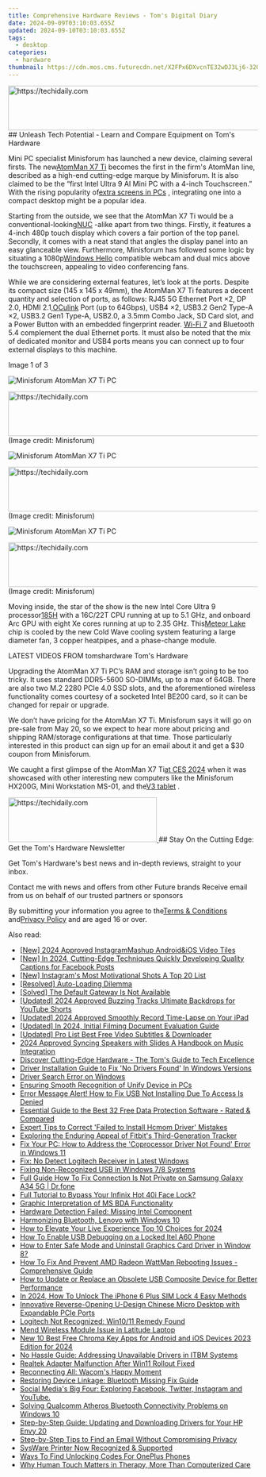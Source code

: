 ```yaml
---
title: Comprehensive Hardware Reviews - Tom's Digital Diary
date: 2024-09-09T03:10:03.655Z
updated: 2024-09-10T03:10:03.655Z
tags:
  - desktop
categories:
  - hardware
thumbnail: https://cdn.mos.cms.futurecdn.net/X2FPx6DXvcnTE32wDJ3Lj6-320-80.jpg
---
```


<!-- affiliate ads begin -->
<a href="https://ephamedtechinc.pxf.io/c/5597632/2137229/26400" target="_top" id="2137229">
  <img src="//a.impactradius-go.com/display-ad/26400-2137229" border="0" alt="https://techidaily.com" width="728" height="90"/>
</a>
<img height="0" width="0" src="https://ephamedtechinc.pxf.io/i/5597632/2137229/26400" style="position:absolute;visibility:hidden;" border="0" />
<!-- affiliate ads end -->
## Unleash Tech Potential - Learn and Compare Equipment on Tom's Hardware

Mini PC specialist Minisforum has launched a new device, claiming several firsts. The new[AtomMan X7 Ti](https://www.minisforum.com/page/x7ti/index.html?lang=en) becomes the first in the firm's AtomMan line, described as a high-end cutting-edge marque by Minisforum. It is also claimed to be the “first Intel Ultra 9 AI Mini PC with a 4-inch Touchscreen.” With the rising popularity of[extra screens in PCs](https://www.tomshardware.com/pc-components/cooling/hands-on-lian-lis-lcd-screen-fans-turn-heads-and-are-surprisingly-affordable-but-not-as-configurable-as-id-like) , integrating one into a compact desktop might be a popular idea.

 Starting from the outside, we see that the AtomMan X7 Ti would be a conventional-looking[NUC](https://www.tomshardware.com/news/asus-gets-license-to-make-intel-nucs) \-alike apart from two things. Firstly, it features a 4-inch 480p touch display which covers a fair portion of the top panel. Secondly, it comes with a neat stand that angles the display panel into an easy glanceable view. Furthermore, Minisforum has followed some logic by situating a 1080p[Windows Hello](https://www.tomshardware.com/news/windows-hello-fido2-certification-may-update-microsoft,39261.html) compatible webcam and dual mics above the touchscreen, appealing to video conferencing fans.

 While we are considering external features, let’s look at the ports. Despite its compact size (145 x 145 x 49mm), the AtomMan X7 Ti features a decent quantity and selection of ports, as follows: RJ45 5G Ethernet Port ×2, DP 2.0, HDMI 2.1,[OCulink](https://www.tomshardware.com/news/worlds-first-oculink-usb-4-egpu-with-radeor-rx-7600m-xt) Port (up to 64Gbps), USB4 ×2, USB3.2 Gen2 Type-A ×2, USB3.2 Gen1 Type-A, USB2.0, a 3.5mm Combo Jack, SD Card slot, and a Power Button with an embedded fingerprint reader. [Wi-Fi 7](https://www.tomshardware.com/news/wi-fi-7-faq) and Bluetooth 5.4 complement the dual Ethernet ports. It must also be noted that the mix of dedicated monitor and USB4 ports means you can connect up to four external displays to this machine.

 Image 1 of 3

![Minisforum AtomMan X7 Ti PC](https://vanilla.futurecdn.net/cyclingnews/media/img/missing-image.svg)

<!-- affiliate ads begin -->
<a href="https://25home.pxf.io/c/5597632/2123481/16836" target="_top" id="2123481">
  <img src="//a.impactradius-go.com/display-ad/16836-2123481" border="0" alt="https://techidaily.com" width="720" height="90"/>
</a>
<img height="0" width="0" src="https://25home.pxf.io/i/5597632/2123481/16836" style="position:absolute;visibility:hidden;" border="0" />
<!-- affiliate ads end -->
 (Image credit: Minisforum)

![Minisforum AtomMan X7 Ti PC](https://vanilla.futurecdn.net/cyclingnews/media/img/missing-image.svg)

<!-- affiliate ads begin -->
<a href="https://ephamedtechinc.pxf.io/c/5597632/2130528/26400" target="_top" id="2130528">
  <img src="//a.impactradius-go.com/display-ad/26400-2130528" border="0" alt="https://techidaily.com" width="728" height="90"/>
</a>
<img height="0" width="0" src="https://ephamedtechinc.pxf.io/i/5597632/2130528/26400" style="position:absolute;visibility:hidden;" border="0" />
<!-- affiliate ads end -->
 (Image credit: Minisforum)

![Minisforum AtomMan X7 Ti PC](https://vanilla.futurecdn.net/cyclingnews/media/img/missing-image.svg)

<!-- affiliate ads begin -->
<a href="https://unicoeye.pxf.io/c/5597632/2134497/18498" target="_top" id="2134497">
  <img src="//a.impactradius-go.com/display-ad/18498-2134497" border="0" alt="https://techidaily.com" width="728" height="90"/>
</a>
<img height="0" width="0" src="https://unicoeye.pxf.io/i/5597632/2134497/18498" style="position:absolute;visibility:hidden;" border="0" />
<!-- affiliate ads end -->
 (Image credit: Minisforum)

 Moving inside, the star of the show is the new Intel Core Ultra 9 processor[185H](https://www.intel.com/content/www/us/en/products/sku/236849/intel-core-ultra-9-processor-185h-24m-cache-up-to-5-10-ghz/specifications.html) with a 16C/22T CPU running at up to 5.1 GHz, and onboard Arc GPU with eight Xe cores running at up to 2.35 GHz. This[Meteor Lake](https://www.tomshardware.com/news/intel-details-core-ultra-meteor-lake-architecture-launches-december-14) chip is cooled by the new Cold Wave cooling system featuring a large diameter fan, 3 copper heatpipes, and a phase-change module.

 LATEST VIDEOS FROM tomshardware Tom's Hardware

 Upgrading the AtomMan X7 Ti PC’s RAM and storage isn’t going to be too tricky. It uses standard DDR5-5600 SO-DIMMs, up to a max of 64GB. There are also two M.2 2280 PCIe 4.0 SSD slots, and the aforementioned wireless functionality comes courtesy of a socketed Intel BE200 card, so it can be changed for repair or upgrade.

 We don’t have pricing for the AtomMan X7 Ti. Minisforum says it will go on pre-sale from May 20, so we expect to hear more about pricing and shipping RAM/storage configurations at that time. Those particularly interested in this product can sign up for an email about it and get a $30 coupon from Minisforum.

 We caught a first glimpse of the AtomMan X7 Ti[at CES 2024](https://www.tomshardware.com/desktops/mini-pcs/minisforum-first-intel-core-ultra-mini-pc-amd-rx-7600M-xt-mini-pc) when it was showcased with other interesting new computers like the Minisforum HX200G, Mini Workstation MS-01, and the[V3 tablet](https://www.tomshardware.com/tablets/minisforum-v3-tablet-arrives-the-worlds-first-amd-ryzen-7-8840u-powered-surface-clone) .

<!-- affiliate ads begin -->
<a href="https://wigfever.sjv.io/c/5597632/2005196/22899" target="_top" id="2005196">
  <img src="//a.impactradius-go.com/display-ad/22899-2005196" border="0" alt="https://techidaily.com" width="300" height="90"/>
</a>
<img height="0" width="0" src="https://wigfever.sjv.io/i/5597632/2005196/22899" style="position:absolute;visibility:hidden;" border="0" />
<!-- affiliate ads end -->
## Stay On the Cutting Edge: Get the Tom's Hardware Newsletter

 Get Tom's Hardware's best news and in-depth reviews, straight to your inbox.

 Contact me with news and offers from other Future brands  Receive email from us on behalf of our trusted partners or sponsors

 By submitting your information you agree to the[Terms & Conditions](https://futureplc.com/terms-conditions/) and[Privacy Policy](https://futureplc.com/privacy-policy/) and are aged 16 or over.


<ins class="adsbygoogle"
     style="display:block"
     data-ad-format="autorelaxed"
     data-ad-client="ca-pub-7571918770474297"
     data-ad-slot="1223367746"></ins>



<ins class="adsbygoogle"
     style="display:block"
     data-ad-client="ca-pub-7571918770474297"
     data-ad-slot="8358498916"
     data-ad-format="auto"
     data-full-width-responsive="true"></ins>

<span class="atpl-alsoreadstyle">Also read:</span>
<div><ul>
<li><a href="https://instagram-video-files.techidaily.com/new-2024-approved-instagrammashup-androidandios-video-tiles/"><u>[New] 2024 Approved  InstagramMashup  Android&iOS Video Tiles</u></a></li>
<li><a href="https://facebook-videos.techidaily.com/new-in-2024-cutting-edge-techniques-quickly-developing-quality-captions-for-facebook-posts/"><u>[New] In 2024, Cutting-Edge Techniques  Quickly Developing Quality Captions for Facebook Posts</u></a></li>
<li><a href="https://instagram-video-files.techidaily.com/new-instagrams-most-motivational-shots-a-top-20-list/"><u>[New] Instagram's Most Motivational Shots  A Top 20 List</u></a></li>
<li><a href="https://driver-error.techidaily.com/resolved-auto-loading-dilemma/"><u>[Resolved] Auto-Loading Dilemma</u></a></li>
<li><a href="https://driver-error.techidaily.com/solved-the-default-gateway-is-not-available/"><u>[Solved] The Default Gateway Is Not Available</u></a></li>
<li><a href="https://facebook-video-footage.techidaily.com/updated-2024-approved-buzzing-tracks-ultimate-backdrops-for-youtube-shorts/"><u>[Updated] 2024 Approved  Buzzing Tracks  Ultimate Backdrops for YouTube Shorts</u></a></li>
<li><a href="https://visual-screen-recording.techidaily.com/updated-2024-approved-smoothly-record-time-lapse-on-your-ipad/"><u>[Updated] 2024 Approved  Smoothly Record Time-Lapse on Your iPad</u></a></li>
<li><a href="https://screen-mirroring-recording.techidaily.com/updated-in-2024-initial-filming-document-evaluation-guide/"><u>[Updated] In 2024, Initial Filming Document Evaluation Guide</u></a></li>
<li><a href="https://facebook-video-share.techidaily.com/updated-pro-list-best-free-video-subtitles-and-downloader/"><u>[Updated] Pro List  Best Free Video Subtitles & Downloader</u></a></li>
<li><a href="https://article-knowledge.techidaily.com/2024-approved-syncing-speakers-with-slides-a-handbook-on-music-integration/"><u>2024 Approved  Syncing Speakers with Slides  A Handbook on Music Integration</u></a></li>
<li><a href="https://driver-error.techidaily.com/discover-cutting-edge-hardware-the-toms-guide-to-tech-excellence/"><u>Discover Cutting-Edge Hardware - The Tom's Guide to Tech Excellence</u></a></li>
<li><a href="https://driver-error.techidaily.com/driver-installation-guide-to-fix-no-drivers-found-in-windows-versions/"><u>Driver Installation Guide to Fix 'No Drivers Found' In Windows Versions</u></a></li>
<li><a href="https://driver-error.techidaily.com/driver-search-error-on-windows/"><u>Driver Search Error on Windows</u></a></li>
<li><a href="https://driver-error.techidaily.com/ensuring-smooth-recognition-of-unify-device-in-pcs/"><u>Ensuring Smooth Recognition of Unify Device in PCs</u></a></li>
<li><a href="https://driver-error.techidaily.com/error-message-alert-how-to-fix-usb-not-installing-due-to-access-is-denied/"><u>Error Message Alert! How to Fix USB Not Installing Due To Access Is Denied</u></a></li>
<li><a href="https://tech-renaissance.techidaily.com/essential-guide-to-the-best-32-free-data-protection-software-rated-and-compared/"><u>Essential Guide to the Best 32 Free Data Protection Software - Rated & Compared</u></a></li>
<li><a href="https://driver-error.techidaily.com/expert-tips-to-correct-failed-to-install-hcmom-driver-mistakes/"><u>Expert Tips to Correct 'Failed to Install Hcmom Driver' Mistakes</u></a></li>
<li><a href="https://buynow-tips.techidaily.com/exploring-the-enduring-appeal-of-fitbits-third-generation-tracker/"><u>Exploring the Enduring Appeal of Fitbit's Third-Generation Tracker</u></a></li>
<li><a href="https://driver-error.techidaily.com/fix-your-pc-how-to-address-the-coprocessor-driver-not-found-error-in-windows-11/"><u>Fix Your PC: How to Address the 'Coprocessor Driver Not Found' Error in Windows 11</u></a></li>
<li><a href="https://driver-error.techidaily.com/fix-no-detect-logitech-receiver-in-latest-windows/"><u>Fix: No Detect Logitech Receiver in Latest Windows</u></a></li>
<li><a href="https://driver-error.techidaily.com/fixing-non-recognized-usb-in-windows-78-systems/"><u>Fixing Non-Recognized USB in Windows 7/8 Systems</u></a></li>
<li><a href="https://howto.techidaily.com/full-guide-how-to-fix-connection-is-not-private-on-samsung-galaxy-a34-5g-drfone-by-drfone-fix-android-problems-fix-android-problems/"><u>Full Guide How To Fix Connection Is Not Private on Samsung Galaxy A34 5G | Dr.fone</u></a></li>
<li><a href="https://unlock-android.techidaily.com/full-tutorial-to-bypass-your-infinix-hot-40i-face-lock-by-drfone-android/"><u>Full Tutorial to Bypass Your Infinix Hot 40i Face Lock?</u></a></li>
<li><a href="https://driver-error.techidaily.com/graphic-interpretation-of-ms-bda-functionality/"><u>Graphic Interpretation of MS BDA Functionality</u></a></li>
<li><a href="https://driver-error.techidaily.com/hardware-detection-failed-missing-intel-component/"><u>Hardware Detection Failed: Missing Intel Component</u></a></li>
<li><a href="https://driver-error.techidaily.com/harmonizing-bluetooth-lenovo-with-windows-10/"><u>Harmonizing Bluetooth, Lenovo with Windows 10</u></a></li>
<li><a href="https://some-techniques.techidaily.com/how-to-elevate-your-live-experience-top-10-choices-for-2024/"><u>How to Elevate Your Live Experience  Top 10 Choices for 2024</u></a></li>
<li><a href="https://unlock-android.techidaily.com/how-to-enable-usb-debugging-on-a-locked-itel-a60-phone-by-drfone-android/"><u>How To Enable USB Debugging on a Locked Itel A60 Phone</u></a></li>
<li><a href="https://driver-error.techidaily.com/how-to-enter-safe-mode-and-uninstall-graphics-card-driver-in-window-8/"><u>How to Enter Safe Mode and Uninstall Graphics Card Driver in Window 8?</u></a></li>
<li><a href="https://driver-error.techidaily.com/how-to-fix-and-prevent-amd-radeon-wattman-rebooting-issues-comprehensive-guide/"><u>How To Fix And Prevent AMD Radeon WattMan Rebooting Issues - Comprehensive Guide</u></a></li>
<li><a href="https://driver-error.techidaily.com/how-to-update-or-replace-an-obsolete-usb-composite-device-for-better-performance/"><u>How to Update or Replace an Obsolete USB Composite Device for Better Performance</u></a></li>
<li><a href="https://sim-unlock.techidaily.com/in-2024-how-to-unlock-the-iphone-6-plus-sim-lock-4-easy-methods-by-drfone-ios/"><u>In 2024, How To Unlock The iPhone 6 Plus SIM Lock 4 Easy Methods</u></a></li>
<li><a href="https://driver-error.techidaily.com/innovative-reverse-opening-u-design-chinese-micro-desktop-with-expandable-pcie-ports/"><u>Innovative Reverse-Opening U-Design Chinese Micro Desktop with Expandable PCIe Ports</u></a></li>
<li><a href="https://driver-error.techidaily.com/logitech-not-recognized-win1011-remedy-found/"><u>Logitech Not Recognized: Win10/11 Remedy Found</u></a></li>
<li><a href="https://driver-error.techidaily.com/mend-wireless-module-issue-in-latitude-laptop/"><u>Mend Wireless Module Issue in Latitude Laptop</u></a></li>
<li><a href="https://smart-video-creator.techidaily.com/new-10-best-free-chroma-key-apps-for-android-and-ios-devices-2023-edition-for-2024/"><u>New 10 Best Free Chroma Key Apps for Android and iOS Devices 2023 Edition for 2024</u></a></li>
<li><a href="https://driver-error.techidaily.com/no-hassle-guide-addressing-unavailable-drivers-in-itbm-systems/"><u>No Hassle Guide: Addressing Unavailable Drivers in ITBM Systems</u></a></li>
<li><a href="https://driver-error.techidaily.com/realtek-adapter-malfunction-after-win11-rollout-fixed/"><u>Realtek Adapter Malfunction After Win11 Rollout Fixed</u></a></li>
<li><a href="https://driver-error.techidaily.com/reconnecting-all-wacoms-happy-moment/"><u>Reconnecting All: Wacom's Happy Moment</u></a></li>
<li><a href="https://driver-error.techidaily.com/restoring-device-linkage-bluetooth-missing-fix-guide/"><u>Restoring Device Linkage: Bluetooth Missing Fix Guide</u></a></li>
<li><a href="https://win-forum.techidaily.com/1722915286148-social-medias-big-four-exploring-facebook-twitter-instagram-and-youtube/"><u>Social Media's Big Four: Exploring Facebook, Twitter, Instagram and YouTube.</u></a></li>
<li><a href="https://driver-error.techidaily.com/solving-qualcomm-atheros-bluetooth-connectivity-problems-on-windows-10/"><u>Solving Qualcomm Atheros Bluetooth Connectivity Problems on Windows 10</u></a></li>
<li><a href="https://driver-error.techidaily.com/step-by-step-guide-updating-and-downloading-drivers-for-your-hp-envy-20/"><u>Step-by-Step Guide: Updating and Downloading Drivers for Your HP Envy 20</u></a></li>
<li><a href="https://tech-renaissance.techidaily.com/step-by-step-tips-to-find-an-email-without-compromising-privacy/"><u>Step-by-Step Tips to Find an Email Without Compromising Privacy</u></a></li>
<li><a href="https://driver-error.techidaily.com/sysware-printer-now-recognized-and-supported/"><u>SysWare Printer Now Recognized & Supported</u></a></li>
<li><a href="https://sim-unlock.techidaily.com/ways-to-find-unlocking-codes-for-oneplus-phones-by-drfone-android/"><u>Ways To Find Unlocking Codes For OnePlus Phones</u></a></li>
<li><a href="https://tech-revival.techidaily.com/why-human-touch-matters-in-therapy-more-than-computerized-care/"><u>Why Human Touch Matters in Therapy, More Than Computerized Care</u></a></li>
</ul></div>
